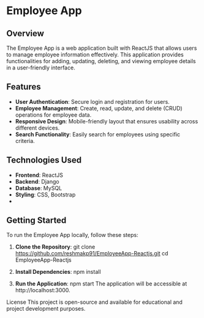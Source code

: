 # Employee App 

## Overview

The Employee App is a web application built with ReactJS that allows users to manage employee information effectively. This application provides functionalities for adding, updating, deleting, and viewing employee details in a user-friendly interface. 

## Features

- **User Authentication**: Secure login and registration for users.
- **Employee Management**: Create, read, update, and delete (CRUD) operations for employee data.
- **Responsive Design**: Mobile-friendly layout that ensures usability across different devices.
- **Search Functionality**: Easily search for employees using specific criteria.

## Technologies Used

- **Frontend**: ReactJS
- **Backend**: Django
- **Database**:  MySQL
- **Styling**: CSS, Bootstrap
- 
## Getting Started

To run the Employee App locally, follow these steps:

1. **Clone the Repository**:
   git clone https://github.com/reshmakp91/EmployeeApp-Reactjs.git
   cd EmployeeApp-Reactjs
   
2. **Install Dependencies**: npm install
3. **Run the Application**: npm start
    The application will be accessible at http://localhost:3000.

License
This project is open-source and available for educational and project development purposes.
